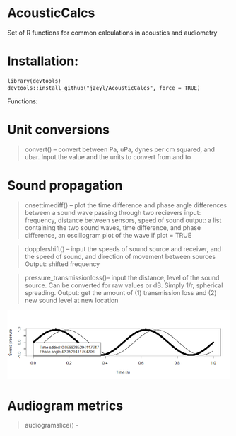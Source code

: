 # AcousticCalcs
Set of R functions for common calculations in acoustics and audiometry

# Installation:
```
library(devtools)
devtools::install_github("jzeyl/AcousticCalcs", force = TRUE)
```

Functions:
# Unit conversions

>convert() – convert between Pa, uPa, dynes per cm squared, and ubar.
Input the value and the units to convert from and to 


# Sound propagation

>onsettimediff() – plot the time difference and phase angle differences between a sound wave passing through two recievers
input: frequency, distance between sensors, speed of sound
output: a list containing the two sound waves, time difference, and phase difference, an oscillogram plot of the wave if plot = TRUE


>dopplershift() – input the speeds of sound source and receiver, and the speed of sound, and direction of movement between sources
Output: shifted frequency

>pressure_transmissionloss()– input the distance, level of the sound source. Can be converted for raw values or dB. Simply 1/r, spherical spreading.
Output: get the amount of (1) transmission loss and (2) new sound level at new location

![alt text](/acalc.png)

# Audiogram metrics

>audiogramslice() -


